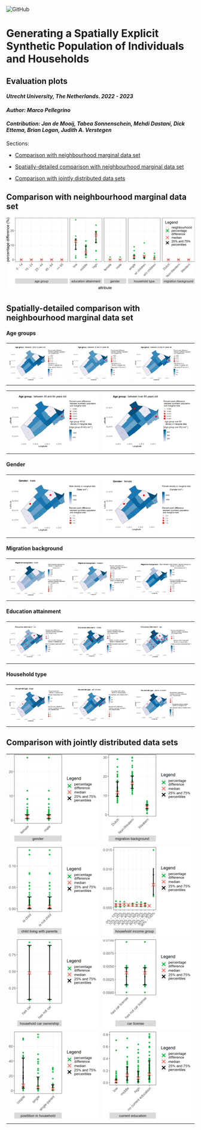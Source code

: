 ![GitHub](https://img.shields.io/badge/license-GPL--3.0-blue)

# Generating a Spatially Explicit Synthetic Population of Individuals and Households

## Evaluation plots

#### *Utrecht University, The Netherlands. 2022 - 2023*

#### *Author: Marco Pellegrino*

#### *Contribution: Jan de Mooij, Tabea Sonnenschein, Mehdi Dastani, Dick Ettema, Brian Logan, Judith A. Verstegen*

Sections:

-   [Comparison with neighbourhood marginal data set](#comparison-with-neighbourhood-marginal-data-set)

-   [Spatially-detailed comparison with neighbourhood marginal data set](#spatially-detailed-comparison-with-neighbourhood-marginal-data-set)

-   [Comparison with jointly distributed data sets](#comparison-with-jointly-distributed-data-sets)

## Comparison with neighbourhood marginal data set

![Caption](evaluation/plots/marginal/plot_marginal_percentage_diff.png)

## Spatially-detailed comparison with neighbourhood marginal data set

#### Age groups

|                                                                         |                                                                          |                                                                          |
|------------------------|------------------------|------------------------|
| ![Caption](evaluation/plots/marginal/maps/age_group/age_group_0_14.png) | ![Caption](evaluation/plots/marginal/maps/age_group/age_group_15_24.png) | ![Caption](evaluation/plots/marginal/maps/age_group/age_group_25_44.png) |

|                                                                          |                                                                            |
|-----------------------------------------------|-------------------------|
| ![Caption](evaluation/plots/marginal/maps/age_group/age_group_45_64.png) | ![Caption](evaluation/plots/marginal/maps/age_group/age_group_over_65.png) |

#### Gender

|                                                                   |                                                                     |
|-----------------------------------------------|-------------------------|
| ![Caption](evaluation/plots/marginal/maps/gender/gender_male.png) | ![Caption](evaluation/plots/marginal/maps/gender/gender_female.png) |

#### Migration background

|                                                                                     |                                                                                       |                                                                                           |
|------------------------|------------------------|------------------------|
| ![Caption](evaluation/plots/marginal/maps/migration_background/migration_Dutch.png) | ![Caption](evaluation/plots/marginal/maps/migration_background/migration_Western.png) | ![Caption](evaluation/plots/marginal/maps/migration_background/migration_Non_Western.png) |

#### Education attainment

|                                                                                              |                                                                                                 |                                                                                               |
|------------------------|------------------------|------------------------|
| ![Caption](evaluation/plots/marginal/maps/education_attainment/education_attainment_low.png) | ![Caption](evaluation/plots/marginal/maps/education_attainment/education_attainment_middle.png) | ![Caption](evaluation/plots/marginal/maps/education_attainment/education_attainment_high.png) |

#### Household type

|                                                                                     |                                                                                            |                                                                                               |
|------------------------|------------------------|------------------------|
| ![Caption](evaluation/plots/marginal/maps/household_type/household_type_single.png) | ![Caption](evaluation/plots/marginal/maps/household_type/household_type_with_children.png) | ![Caption](evaluation/plots/marginal/maps/household_type/household_type_without_children.png) |

## Comparison with jointly distributed data sets

|                                                                |                                                                   |
|-----------------------------------------------|-------------------------|
| ![Caption](evaluation/plots/stratified/gender.png)             | ![Caption](evaluation/plots/stratified/migration.png)             |
| ![Caption](evaluation/plots/stratified/ischild.png)            | ![Caption](evaluation/plots/stratified/income_group.png)          |
| ![Caption](evaluation/plots/stratified/car_ownership.png)      | ![Caption](evaluation/plots/stratified/license_car_ownership.png) |
| ![Caption](evaluation/plots/stratified/household_position.png) | ![Caption](evaluation/plots/stratified/current_education.png)     |
